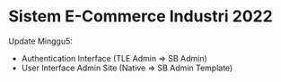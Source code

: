 # Sistem E-Commerce Industri 2022

Update Minggu5:

- Authentication Interface (TLE Admin => SB Admin)
- User Interface Admin Site (Native => SB Admin Template)
